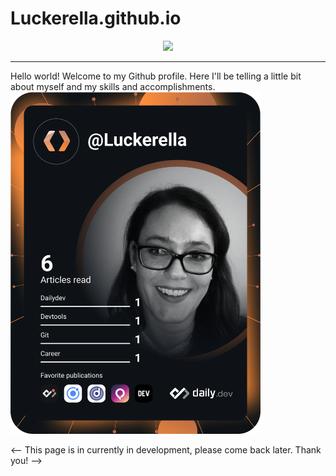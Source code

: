 # Luckerella.github.io

<div align="center">
  <a href="https://skillicons.dev">
    <img src="https://skillicons.dev/icons?i=html,css,php,js,jquery,nodejs,react,ruby,rails,mysql,regex,bash,mongodb,bootstrap,sass,ae,ai,ps,pr,autocad,docker,wordpress,linkedin,discord,github,stackoverflow,twitter,instagram&perline=14" />
  </a>
</div>
<hr />
<div>
  <span width="50%">Hello world! Welcome to my Github profile. Here I'll be telling a little bit about myself and my skills and accomplishments. 
  </span>
  <span width="50%">
    <a href="https://app.daily.dev/DailyDevTips"><img src="https://github.com/Luckerella/Luckerella.github.io/blob/master/devcard.svg" width="400" alt="Sharon's Dev Card"/></a>
  </a>
  </span>
</div>



<-- This page is in currently in development, please come back later. Thank you! -->
